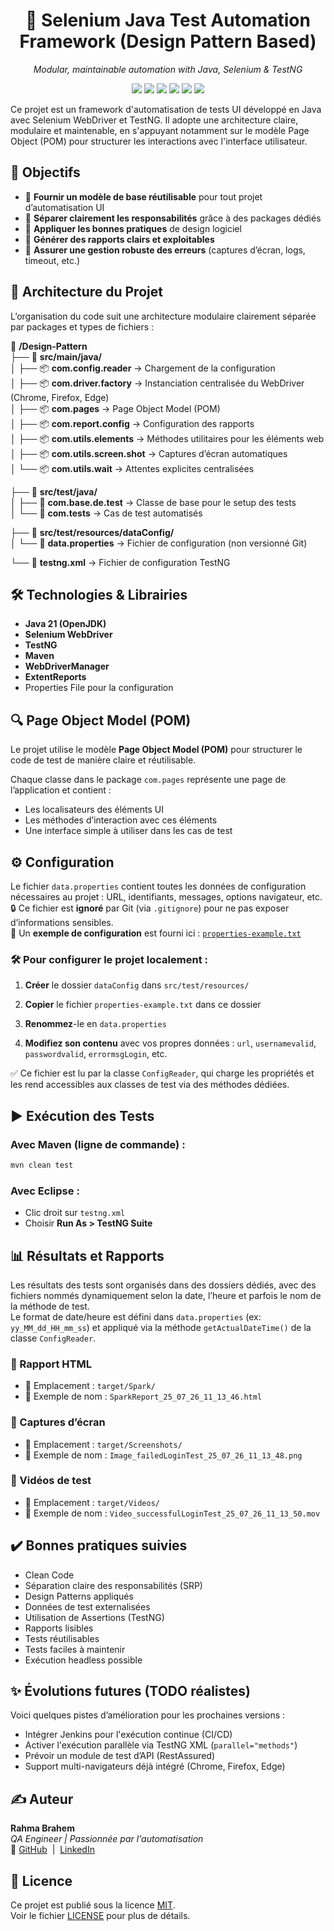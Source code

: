 <h1 align="center">🧰 Selenium Java Test Automation Framework (Design Pattern Based)</h1>
<p align="center"><i>Modular, maintainable automation with Java, Selenium & TestNG</i></p>

<p align="center">
  <img src="https://img.shields.io/badge/Java-ED8B00?style=for-the-badge&logo=java&logoColor=white" />
  <img src="https://img.shields.io/badge/Selenium-43B02A?style=for-the-badge&logo=selenium&logoColor=white" />
  <img src="https://img.shields.io/badge/TestNG-F2A100?style=for-the-badge&logo=testng&logoColor=white" />
  <img src="https://img.shields.io/badge/Maven-C71A36?style=for-the-badge&logo=apache-maven&logoColor=white" />
  <img src="https://img.shields.io/badge/License-MIT-green?style=for-the-badge" />
  <img src="https://img.shields.io/badge/build-passing-brightgreen?style=for-the-badge&logo=github" />
</p>

Ce projet est un framework d'automatisation de tests UI développé en Java avec Selenium WebDriver et TestNG. Il adopte une architecture claire, modulaire et maintenable, en s'appuyant notamment sur le modèle Page Object (POM) pour structurer les interactions avec l'interface utilisateur.

## 🚀 Objectifs

- 📌 **Fournir un modèle de base réutilisable** pour tout projet d’automatisation UI  
- 📌 **Séparer clairement les responsabilités** grâce à des packages dédiés  
- 📌 **Appliquer les bonnes pratiques** de design logiciel  
- 📌 **Générer des rapports clairs et exploitables**  
- 📌 **Assurer une gestion robuste des erreurs** (captures d’écran, logs, timeout, etc.)  

## 🧱 Architecture du Projet

L’organisation du code suit une architecture modulaire clairement séparée par packages et types de fichiers :

📁 **/Design-Pattern**  
├── 📁 **src/main/java/**  
│   ├── 📦 **com.config.reader**           → Chargement de la configuration  
│   ├── 📦 **com.driver.factory**          → Instanciation centralisée du WebDriver (Chrome, Firefox, Edge)  
│   ├── 📦 **com.pages**                   → Page Object Model (POM)  
│   ├── 📦 **com.report.config**           → Configuration des rapports  
│   ├── 📦 **com.utils.elements**          → Méthodes utilitaires pour les éléments web  
│   ├── 📦 **com.utils.screen.shot**       → Captures d’écran automatiques  
│   └── 📦 **com.utils.wait**              → Attentes explicites centralisées  

├── 📁 **src/test/java/**  
│   ├── 🧪 **com.base.de.test**            → Classe de base pour le setup des tests  
│   └── 🧪 **com.tests**                   → Cas de test automatisés  

├── 📁 **src/test/resources/dataConfig/**  
│   └── 📄 **data.properties**             → Fichier de configuration (non versionné Git)  

└── 📄 **testng.xml**                      → Fichier de configuration TestNG  


## 🛠️ Technologies & Librairies 

- **Java 21 (OpenJDK)**
- **Selenium WebDriver**
- **TestNG**
- **Maven**
- **WebDriverManager**
- **ExtentReports**
- Properties File pour la configuration

## 🔍 Page Object Model (POM)

Le projet utilise le modèle **Page Object Model (POM)** pour structurer le code de test de manière claire et réutilisable.

Chaque classe dans le package `com.pages` représente une page de l’application et contient :

- Les localisateurs des éléments UI  
- Les méthodes d’interaction avec ces éléments  
- Une interface simple à utiliser dans les cas de test

## ⚙️ Configuration

Le fichier `data.properties` contient toutes les données de configuration nécessaires au projet : URL, identifiants, messages, options navigateur, etc.  
🔒 Ce fichier est **ignoré** par Git (via `.gitignore`) pour ne pas exposer d’informations sensibles.  
📁 Un **exemple de configuration** est fourni ici : [`properties-example.txt`](properties-example.txt)

### 🛠️ Pour configurer le projet localement :

1. **Créer** le dossier `dataConfig` dans `src/test/resources/`

2. **Copier** le fichier `properties-example.txt` dans ce dossier

3. **Renommez**-le en `data.properties`

4. **Modifiez son contenu** avec vos propres données : `url`, `usernamevalid`, `passwordvalid`, `errormsgLogin`, etc. 

✅ Ce fichier est lu par la classe `ConfigReader`, qui charge les propriétés et les rend accessibles aux classes de test via des méthodes dédiées.

## ▶️ Exécution des Tests

### Avec Maven (ligne de commande) :

```bash
mvn clean test
````

### Avec Eclipse :

* Clic droit sur `testng.xml`
* Choisir **Run As > TestNG Suite**

## 📊 Résultats et Rapports

Les résultats des tests sont organisés dans des dossiers dédiés, avec des fichiers nommés dynamiquement selon la date, l’heure et parfois le nom de la méthode de test.  
Le format de date/heure est défini dans `data.properties` (ex: `yy_MM_dd_HH_mm_ss`) et appliqué via la méthode `getActualDateTime()` de la classe `ConfigReader`.

### 📁 Rapport HTML
- 📂 Emplacement : `target/Spark/`
- 📝 Exemple de nom : `SparkReport_25_07_26_11_13_46.html`

### 📸 Captures d’écran
- 📂 Emplacement : `target/Screenshots/`
- 📝 Exemple de nom : `Image_failedLoginTest_25_07_26_11_13_48.png`

### 🎥 Vidéos de test 
- 📂 Emplacement : `target/Videos/`
- 📝 Exemple de nom : `Video_successfulLoginTest_25_07_26_11_13_50.mov`

## ✔️ Bonnes pratiques suivies

* Clean Code
* Séparation claire des responsabilités (SRP)
* Design Patterns appliqués
* Données de test externalisées
* Utilisation de Assertions (TestNG)
* Rapports lisibles
* Tests réutilisables
* Tests faciles à maintenir
* Exécution headless possible

## ✨ Évolutions futures (TODO réalistes)

Voici quelques pistes d’amélioration pour les prochaines versions :
- Intégrer Jenkins pour l'exécution continue (CI/CD)
- Activer l'exécution parallèle via TestNG XML (`parallel="methods"`)
- Prévoir un module de test d’API (RestAssured)
- Support multi-navigateurs déjà intégré (Chrome, Firefox, Edge)

## ✍️ Auteur

  <strong>Rahma Brahem</strong><br>
  <em>QA Engineer | Passionnée par l'automatisation</em><br>
  📎 <a href="https://github.com/RahmaBrahem">GitHub</a> &nbsp;|&nbsp;
  <a href="https://www.linkedin.com/in/rahma-brahem">LinkedIn</a>

## 📜 Licence

Ce projet est publié sous la licence [MIT](https://opensource.org/licenses/MIT).  
Voir le fichier [LICENSE](./LICENSE) pour plus de détails.
